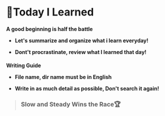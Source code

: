 <h1> &#128640;Today I Learned

<h4> A good beginning is half the battle

- Let's summarize and organize what i learn everyday!
    
- Dont't procrastinate, review what I learned that day!


<h4> Writing Guide

- File name, dir name must be in English

- Write in as much detail as possible, Don't search it again!



<blockquote><h3>
    Slow and Steady Wins the Race&#127942;
    </h3> 


